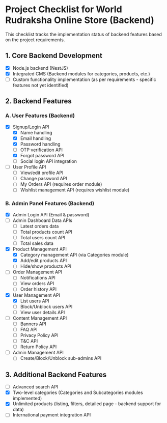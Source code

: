 # Project Checklist for World Rudraksha Online Store (Backend)

This checklist tracks the implementation status of backend features based on the project requirements.

## 1. Core Backend Development

*   [x] Node.js backend (NestJS)
*   [x] Integrated CMS (Backend modules for categories, products, etc.)
*   [ ] Custom functionality implementation (as per requirements - specific features not yet identified)

## 2. Backend Features

### A. User Features (Backend)

*   [x] Signup/Login API
    *   [x] Name handling
    *   [x] Email handling
    *   [x] Password handling
    *   [ ] OTP verification API
    *   [x] Forgot password API
    *   [ ] Social login API integration
*   [ ] User Profile API
    *   [ ] View/edit profile API
    *   [ ] Change password API
    *   [ ] My Orders API (requires order module)
    *   [ ] Wishlist management API (requires wishlist module)

### B. Admin Panel Features (Backend)

*   [x] Admin Login API (Email & password)
*   [ ] Admin Dashboard Data APIs
    *   [ ] Latest orders data
    *   [ ] Total products count API
    *   [ ] Total users count API
    *   [ ] Total sales data
*   [x] Product Management API
    *   [x] Category management API (via Categories module)
    *   [x] Add/edit products API
    *   [ ] Hide/show products API
*   [ ] Order Management API
    *   [ ] Notifications API
    *   [ ] View orders API
    *   [ ] Order history API
*   [x] User Management API
    *   [x] List users API
    *   [ ] Block/Unblock users API
    *   [ ] View user details API
*   [ ] Content Management API
    *   [ ] Banners API
    *   [ ] FAQ API
    *   [ ] Privacy Policy API
    *   [ ] T&C API
    *   [ ] Return Policy API
*   [ ] Admin Management API
    *   [ ] Create/Block/Unblock sub-admins API

## 3. Additional Backend Features

*   [ ] Advanced search API
*   [x] Two-level categories (Categories and Subcategories modules implemented)
*   [x] Unlimited products (listing, filters, detailed page - backend support for data)
*   [ ] International payment integration API